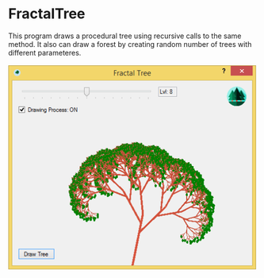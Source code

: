 # FractalTree
This program draws a procedural tree using recursive calls to the same method. It also can draw a forest by creating random number of trees with different parameteres.<br/><br/>
<img width="500px" src="window.png" />
